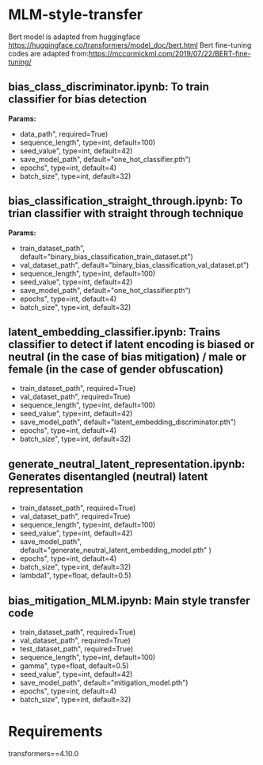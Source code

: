 # MLM-style-transfer

Bert model is adapted from huggingface https://huggingface.co/transformers/model_doc/bert.html
Bert fine-tuning codes are adapted from:https://mccormickml.com/2019/07/22/BERT-fine-tuning/

## bias_class_discriminator.ipynb: To train classifier for bias detection
__Params:__

- data_path", required=True)
- sequence_length", type=int, default=100)
- seed_value", type=int, default=42)
- save_model_path", default="one_hot_classifier.pth")
- epochs", type=int, default=4)
- batch_size", type=int, default=32)

## bias_classification_straight_through.ipynb: To trian classifier with straight through technique
__Params:__

- train_dataset_path", default="binary_bias_classification_train_dataset.pt")
- val_dataset_path", default="binary_bias_classification_val_dataset.pt")
- sequence_length", type=int, default=100)
- seed_value", type=int, default=42)
- save_model_path", default="one_hot_classifier.pth")
- epochs", type=int, default=4)
- batch_size", type=int, default=32)

## latent_embedding_classifier.ipynb: Trains classifier to detect if latent encoding is biased or neutral (in the case of bias mitigation) / male or female (in the case of gender obfuscation)

- train_dataset_path", required=True)
- val_dataset_path", required=True)
- sequence_length", type=int, default=100)
- seed_value", type=int, default=42)
- save_model_path", default="latent_embedding_discriminator.pth")
- epochs", type=int, default=4)
- batch_size", type=int, default=32)

## generate_neutral_latent_representation.ipynb: Generates disentangled (neutral) latent representation
- train_dataset_path", required=True)
- val_dataset_path", required=True)
- sequence_length", type=int, default=100)
- seed_value", type=int, default=42)
- save_model_path", default="generate_neutral_latent_embedding_model.pth" )
- epochs", type=int, default=4)
- batch_size", type=int, default=32)
- lambda1", type=float, default=0.5)

## bias_mitigation_MLM.ipynb: Main style transfer code
- train_dataset_path", required=True)
- val_dataset_path", required=True)
- test_dataset_path", required=True)
- sequence_length", type=int, default=100)
- gamma", type=float, default=0.5)
- seed_value", type=int, default=42)
- save_model_path", default="mitigation_model.pth")
- epochs", type=int, default=4)
- batch_size", type=int, default=32)

# Requirements
transformers==4.10.0
